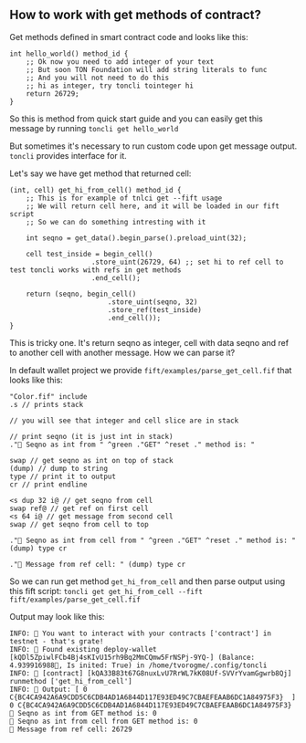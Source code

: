 ## How to work with get methods of contract?

Get methods defined in smart contract code and looks like this:

```
int hello_world() method_id {
    ;; Ok now you need to add integer of your text
    ;; But soon TON Foundation will add string literals to func
    ;; And you will not need to do this
    ;; hi as integer, try toncli tointeger hi
    return 26729;
}
```

So this is method from quick start guide and you can easily get this message by running `toncli get hello_world`

But sometimes it's necessary to run custom code upon get message output. `toncli` provides interface for it. 

Let's say we have get method that returned cell:

```
(int, cell) get_hi_from_cell() method_id {
    ;; This is for example of tnlci get --fift usage
    ;; We will return cell here, and it will be loaded in our fift script
    ;; So we can do something intresting with it

    int seqno = get_data().begin_parse().preload_uint(32);

    cell test_inside = begin_cell()
                    .store_uint(26729, 64) ;; set hi to ref cell to test toncli works with refs in get methods
                    .end_cell();

    return (seqno, begin_cell()
                        .store_uint(seqno, 32)
                        .store_ref(test_inside)
                        .end_cell());
}
```

This is tricky one. It's return seqno as integer, cell with data seqno and ref to another cell with another message. How we can parse it?

In default wallet project we provide `fift/examples/parse_get_cell.fif` that looks like this:

```
"Color.fif" include
.s // prints stack

// you will see that integer and cell slice are in stack

// print seqno (it is just int in stack)
."🤗 Seqno as int from " ^green ."GET" ^reset ." method is: "

swap // get seqno as int on top of stack
(dump) // dump to string
type // print it to output
cr // print endline

<s dup 32 i@ // get seqno from cell
swap ref@ // get ref on first cell
<s 64 i@ // get message from second cell
swap // get seqno from cell to top

."🤗 Seqno as int from cell from " ^green ."GET" ^reset ." method is: " (dump) type cr

."🥳 Message from ref cell: " (dump) type cr
```

So we can run get method `get_hi_from_cell` and then parse output using this fift script: `toncli get get_hi_from_cell --fift fift/examples/parse_get_cell.fif`

Output may look like this:

```
INFO: 🚀 You want to interact with your contracts ['contract'] in testnet - that's grate!
INFO: 🦘 Found existing deploy-wallet [kQDl5ZpiwlFCb4Bj4sKIvU15rh9Bq2MmCQmw5FrNSPj-9YQ-] (Balance: 4.939916988💎, Is inited: True) in /home/tvorogme/.config/toncli
INFO: 👯 [contract] [kQA33B83t67G8nuxLvU7RrWL7kK08Uf-SVVrYvamGgwrb8Qj] runmethod ['get_hi_from_cell']
INFO: 🧐 Output: [ 0 C{BC4CA942A6A9CDD5C6CDB4AD1A6844D117E93ED49C7CBAEFEAAB6DC1A84975F3}  ]
0 C{BC4CA942A6A9CDD5C6CDB4AD1A6844D117E93ED49C7CBAEFEAAB6DC1A84975F3} 
🤗 Seqno as int from GET method is: 0
🤗 Seqno as int from cell from GET method is: 0
🥳 Message from ref cell: 26729
```
